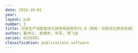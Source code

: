 ```yaml
---
date: 2016-10-01
year: 
layout: pub
number: 3
title: 印染生产线智能优化排序系统软件V1.0（简称：印染优化排序系统）
author: 姜伟立, 袁增伟, 毕军, 蒋飞达
series: 0156091
classification: publications_software
---
```


